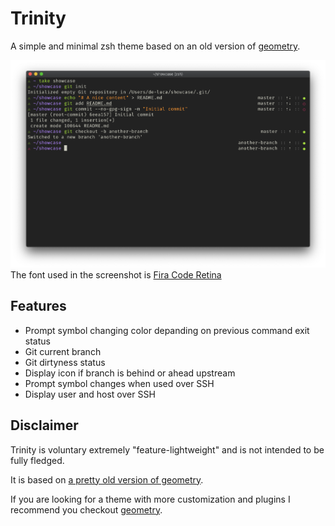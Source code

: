 # Trinity

A simple and minimal zsh theme based on an old version of [geometry](https://github.com/geometry-zsh/geometry).

![screenshot](Screenshot.png)
The font used in the screenshot is [Fira Code Retina](https://github.com/tonsky/FiraCode)

## Features

- Prompt symbol changing color depanding on previous command exit status
- Git current branch
- Git dirtyness status
- Display icon if branch is behind or ahead upstream
- Prompt symbol changes when used over SSH
- Display user and host over SSH

## Disclaimer

Trinity is voluntary extremely "feature-lightweight" and is not intended to be fully fledged.

It is based on [a pretty old version of geometry](https://github.com/geometry-zsh/geometry/tree/0d4bbbba861ccdb01cf4027f18facc724b1636f9).

If you are looking for a theme with more customization and plugins I recommend you checkout [geometry](https://github.com/geometry-zsh/geometry).